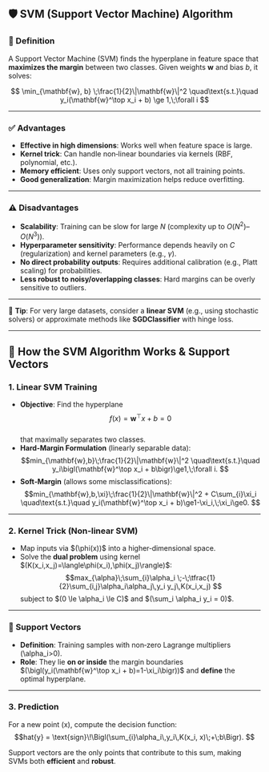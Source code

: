 ## 🛡️ SVM (Support Vector Machine) Algorithm

### 📖 Definition
A Support Vector Machine (SVM) finds the hyperplane in feature space that **maximizes the margin** between two classes. Given weights $\mathbf{w}$ and bias $b$, it solves:

$$
\min_{\mathbf{w}, b} \;\frac{1}{2}\|\mathbf{w}\|^2
\quad\text{s.t.}\quad
y_i(\mathbf{w}^\top x_i + b) \ge 1,\;\forall i
$$

---

### ✅ Advantages
- **Effective in high dimensions**: Works well when feature space is large.  
- **Kernel trick**: Can handle non‑linear boundaries via kernels (RBF, polynomial, etc.).  
- **Memory efficient**: Uses only support vectors, not all training points.  
- **Good generalization**: Margin maximization helps reduce overfitting.

---

### ⚠️ Disadvantages
- **Scalability**: Training can be slow for large $N$ (complexity up to $O(N^2)$–$O(N^3)$).  
- **Hyperparameter sensitivity**: Performance depends heavily on $C$ (regularization) and kernel parameters (e.g., $\gamma$).  
- **No direct probability outputs**: Requires additional calibration (e.g., Platt scaling) for probabilities.  
- **Less robust to noisy/overlapping classes**: Hard margins can be overly sensitive to outliers.

---

🎯 **Tip**: For very large datasets, consider a **linear SVM** (e.g., using stochastic solvers) or approximate methods like **SGDClassifier** with hinge loss.  

---
## 🔄 How the SVM Algorithm Works & Support Vectors

### 1. Linear SVM Training
- **Objective**: Find the hyperplane  
  $$f(x)=\mathbf{w}^\top x + b = 0$$  
  that maximally separates two classes.
- **Hard‑Margin Formulation** (linearly separable data):  
  $$min_{\mathbf{w},b}\;\frac{1}{2}\|\mathbf{w}\|^2
  \quad\text{s.t.}\quad
  y_i\bigl(\mathbf{w}^\top x_i + b\bigr)\ge1,\;\forall i.
  $$
- **Soft‑Margin** (allows some misclassifications):  
  $$min_{\mathbf{w},b,\xi}\;\frac{1}{2}\|\mathbf{w}\|^2 + C\sum_{i}\xi_i
  \quad\text{s.t.}\quad
  y_i(\mathbf{w}^\top x_i + b)\ge1-\xi_i,\;\xi_i\ge0.
  $$

---

### 2. Kernel Trick (Non‑linear SVM)
- Map inputs via \$(\phi(x)\)$ into a higher‑dimensional space.
- Solve the **dual problem** using kernel \$(K(x_i,x_j)=\langle\phi(x_i),\phi(x_j)\rangle\)$:  
  $$max_{\alpha}\;\sum_{i}\alpha_i \;-\;\tfrac{1}{2}\sum_{i,j}\alpha_i\alpha_j\,y_i y_j\,K(x_i,x_j)
  $$
  subject to \$(0 \le \alpha_i \le C\)$ and \$(\sum_i \alpha_i y_i = 0\)$.

---

### 🔑 Support Vectors
- **Definition**: Training samples with non‑zero Lagrange multipliers \(\alpha_i>0\).  
- **Role**: They lie **on or inside** the margin boundaries  
  \$(\bigl(y_i(\mathbf{w}^\top x_i + b)=1-\xi_i\bigr)\)$ and **define** the optimal hyperplane.

---

### 3. Prediction
For a new point \(x\), compute the decision function:
$$hat{y} = \text{sign}\!\Bigl(\sum_{i}\alpha_i\,y_i\,K(x_i, x)\;+\;b\Bigr).
$$

Support vectors are the only points that contribute to this sum, making SVMs both **efficient** and **robust**.  

